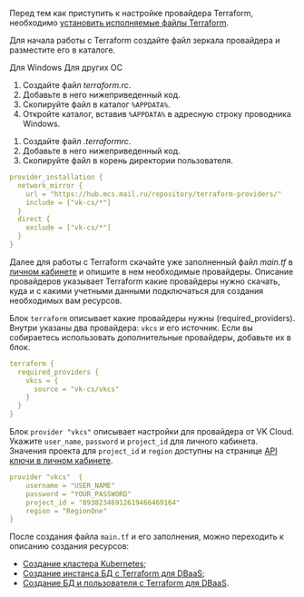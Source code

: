Перед тем как приступить к настройке провайдера Terraform, необходимо [установить исполняемые файлы Terraform](/ru/additionals/terraform/terraform-installation).

Для начала работы с Terraform создайте файл зеркала провайдера и разместите его в каталоге.

<tabs>
<tablist>
<tab>Для Windows</tab>
<tab>Для других ОС</tab>
</tablist>
<tabpanel>

1. Создайте файл _terraform.rc_.
2. Добавьте в него нижеприведенный код.
3. Скопируйте файл в каталог `%APPDATA%`.
3. Откройте каталог, вставив `%APPDATA%` в адресную строку проводника Windows.

</tabpanel>
<tabpanel>

1. Создайте файл _.terraformrc_.
2. Добавьте в него нижеприведенный код.
3. Скопируйте файл в корень директории пользователя.

</tabpanel>
</tabs>

```yaml
provider_installation {
  network_mirror {
    url = "https://hub.mcs.mail.ru/repository/terraform-providers/"
    include = ["vk-cs/*"]
  }
  direct {
    exclude = ["vk-cs/*"]
  }
}
```
Далее для работы с Terraform скачайте уже заполненный файл _main.tf_ в [личном кабинете](https://mcs.mail.ru/app/project/terraform/) и опишите в нем необходимые провайдеры. Описание провайдеров указывает Terraform какие провайдеры нужно скачать, куда и с какими учетными данными подключаться для создания необходимых вам ресурсов.

Блок `terraform` описывает какие провайдеры нужны (required_providers). Внутри указаны два провайдера: `vkcs` и его источник. Если вы собираетесь использовать дополнительные провайдеры, добавьте их в блок.

``` yaml
terraform {
  required_providers {
    vkcs = {
      source = "vk-cs/vkcs"
    }
  }
}
```

Блок `provider "vkcs"` описывает настройки для провайдера от VK Cloud. Укажите `user_name`, `password` и `project_id` для личного кабинета. Значения проекта для `project_id` и `region` доступны на странице [API ключи в личном кабинете](https://mcs.mail.ru/app/project/keys).

``` yaml
provider "vkcs"  {
    username = "USER_NAME"
    password = "YOUR_PASSWORD"
    project_id = "89382346912619466469164"
    region = "RegionOne"
}
```

После создания файла `main.tf` и его заполнения, можно переходить к описанию создания ресурсов:

- [Создание кластера Kubernetes](/ru/base/k8s/k8s-terraform/k8s-terraform-create);
- [Создание инстанса БД с Terraform для DBaaS](/dbs/dbaas/api/working-with-terraform);
- [Создание БД и пользователя с Terraform для DBaaS](/ru/dbs/dbaas/api/terraform-provider-vk-cs).
